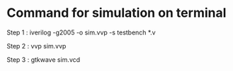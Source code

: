 # Command for simulation on terminal


Step 1 :  iverilog -g2005 -o sim.vvp -s testbench *.v


Step 2 :  vvp sim.vvp


Step 3 : gtkwave sim.vcd
